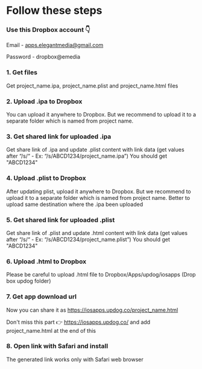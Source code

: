 # Follow these steps

### Use this Dropbox account :point_down:
Email - apps.elegantmedia@gmail.com

Password - dropbox@emedia

### 1. Get files
Get project_name.ipa, project_name.plist and project_name.html files

### 2. Upload .ipa to Dropbox
You can upload it anywhere to Dropbox. But we recommend to upload it to a separate folder which is named from project name.

### 3. Get shared link for uploaded .ipa
Get share link of .ipa and update .plist content with link data (get values after “/s/“ - Ex: “/s/ABCD1234/project_name.ipa”)
You should get "ABCD1234"

### 4. Upload .plist to Dropbox
After updating plist, upload it anywhere to Dropbox. But we recommend to upload it to a separate folder which is named from project name. Better to upload same destination where the .ipa been uploaded

### 5. Get shared link for uploaded .plist
Get share link of .plist and update .html content with link data (get values after “/s/“ - Ex: “/s/ABCD1234/project_name.plist”)
You should get "ABCD1234"

### 6. Upload .html to Dropbox
Please be careful to upload .html file to Dropbox/Apps/updog/iosapps (Drop box updog folder)

### 7. Get app download url
Now you can share it as https://iosapps.updog.co/project_name.html

Don't miss this part :point_right: https://iosapps.updog.co/ and add project_name.html at the end of this

### 8. Open link with Safari and install
The generated link works only with Safari web browser